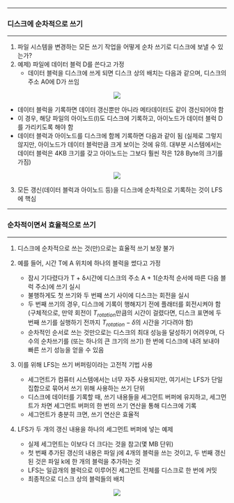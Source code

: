 -----
### 디스크에 순차적으로 쓰기
-----
1. 파일 시스템을 변경하는 모든 쓰기 작업을 어떻게 순차 쓰기로 디스크에 보낼 수 있는가?
2. 예제) 파일에 데이터 블럭 D를 쓴다고 가정
   - 데이터 블럭을 디스크에 쓰게 되면 디스크 상의 배치는 다음과 같으며, 디스크의 주소 A0에 D가 쓰임
<div align="center">
<img src="https://github.com/user-attachments/assets/35fe3f1d-cf86-447c-84b4-fb18bb0888f2">
</div>

   - 데이터 블럭을 기록하면 데이터 갱신뿐만 아니라 메타데이터도 같이 갱신되어야 함
   - 이 경우, 해당 파일의 아이노드(I)도 디스크에 기록하고, 아이노드가 데이터 블럭 D를 가리키도록 해야 함
   - 데이터 블럭과 아이노드를 디스크에 함께 기록하면 다음과 같이 됨 (실제로 그렇지 않지만, 아이노드가 데이터 블럭만큼 크게 보이는 것에 유의. 대부분 시스템에서는 데이터 블럭은 4KB 크기를 갖고 아이노드는 그보다 훨씬 작은 128 Byte의 크기를 가짐)
<div align="center">
<img src="https://github.com/user-attachments/assets/cd99a860-93be-47e3-8460-3a2dda711bbd">
</div>

3. 모든 갱신(데이터 블럭과 아이노드 등)을 디스크에 순차적으로 기록하는 것이 LFS에 핵심

-----
### 순차적이면서 효율적으로 쓰기
-----
1. 디스크에 순차적으로 쓰는 것(만)으로는 효율적 쓰기 보장 불가
2. 예를 들어, 시간 T에 A 위치에 하나의 블럭을 썼다고 가정
   - 잠시 기다렸다가 T + δ시간에 디스크의 주소 A + 1(순차적 순서에 따른 다음 블럭 주소)에 쓰기 실시
   - 불행하게도 첫 쓰기와 두 번쨰 쓰기 사이에 디스크는 회전을 실시
   - 두 번째 쓰기의 경우, 디스크에 기록이 행해지기 전에 플래터를 회전시켜야 함(구체적으로, 만약 회전이 $T_{rotation}$만큼의 시간이 걸렸다면, 디스크 표면에 두 번째 쓰기를 실행하기 전까지 $T_{rotation} - δ$의 시간을 기다려야 함)
   - 순차적인 순서로 쓰는 것만으로는 디스크의 최대 성능을 달성하기 어려우며, 다수의 순차쓰기를 (또는 하나의 큰 크기의 쓰기) 한 번에 디스크에 내려 보내야 빠른 쓰기 성능을 얻을 수 있음

3. 이를 위해 LFS는 쓰기 버퍼링이라는 고전적 기법 사용
   - 세그먼트가 컴퓨터 시스템에서는 너무 자주 사용되지만, 여기서는 LFS가 단일 집합으로 묶어서 쓰기 위해 사용하는 쓰기 단위
   - 디스크에 데이터를 기록할 때, 쓰기 내용들을 세그먼트 버퍼에 유지하고, 세그먼트가 차면 세그먼트 버퍼의 한 번의 쓰기 연산을 통해 디스크에 기록
   - 세그먼트가 충분히 크면, 쓰기 연산은 효율적

4. LFS가 두 개의 갱신 내용을 하나의 세그먼트 버퍼에 넣는 예제
   - 실제 세그먼트는 이보다 더 크다는 것을 참고(몇 MB 단위)
   - 첫 번째 추가된 갱신의 내용은 파일 j에 4개의 블럭을 쓰는 것이고, 두 번째 갱신된 것은 파일 k에 한 개의 블럭을 추가하는 것
   - LFS는 일곱개의 블럭으로 이루어진 세그먼트 전체를 디스크로 한 번에 커밋
   - 최종적으로 디스크 상의 블럭들의 배치
<div align="center">
<img src="https://github.com/user-attachments/assets/21272fc9-5b8b-47f0-bf2f-59d8d2c0fe70">
</div>
